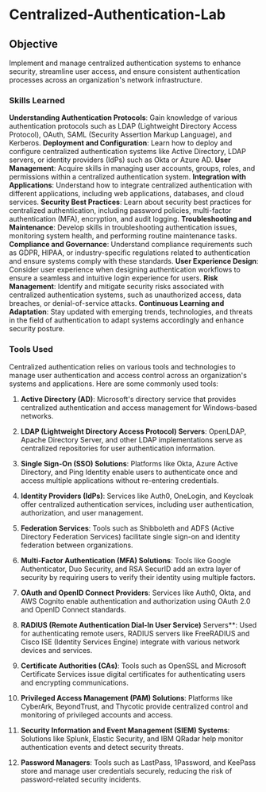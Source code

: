 # Centralized-Authentication-Lab





## Objective

Implement and manage centralized authentication systems to enhance security, streamline user access, and ensure consistent authentication processes across an organization's network infrastructure.


### Skills Learned


 **Understanding Authentication Protocols**: Gain knowledge of various authentication protocols such as LDAP (Lightweight Directory Access Protocol), OAuth, SAML (Security Assertion Markup Language), and Kerberos.
 **Deployment and Configuration**: Learn how to deploy and configure centralized authentication systems like Active Directory, LDAP servers, or identity providers (IdPs) such as Okta or Azure AD.
 **User Management**: Acquire skills in managing user accounts, groups, roles, and permissions within a centralized authentication system.
 **Integration with Applications**: Understand how to integrate centralized authentication with different applications, including web applications, databases, and cloud services.
 **Security Best Practices**: Learn about security best practices for centralized authentication, including password policies, multi-factor authentication (MFA), encryption, and audit logging.
 **Troubleshooting and Maintenance**: Develop skills in troubleshooting authentication issues, monitoring system health, and performing routine maintenance tasks.
 **Compliance and Governance**: Understand compliance requirements such as GDPR, HIPAA, or industry-specific regulations related to authentication and ensure systems comply with these standards.
 **User Experience Design**: Consider user experience when designing authentication workflows to ensure a seamless and intuitive login experience for users.
 **Risk Management**: Identify and mitigate security risks associated with centralized authentication systems, such as unauthorized access, data breaches, or denial-of-service attacks.
 **Continuous Learning and Adaptation**: Stay updated with emerging trends, technologies, and threats in the field of authentication to adapt systems accordingly and enhance security posture.


### Tools Used

Centralized authentication relies on various tools and technologies to manage user authentication and access control across an organization's systems and applications. Here are some commonly used tools:

1. **Active Directory (AD)**: Microsoft's directory service that provides centralized authentication and access management for Windows-based networks.

2. **LDAP (Lightweight Directory Access Protocol) Servers**: OpenLDAP, Apache Directory Server, and other LDAP implementations serve as centralized repositories for user authentication information.

3. **Single Sign-On (SSO) Solutions**: Platforms like Okta, Azure Active Directory, and Ping Identity enable users to authenticate once and access multiple applications without re-entering credentials.

4. **Identity Providers (IdPs)**: Services like Auth0, OneLogin, and Keycloak offer centralized authentication services, including user authentication, authorization, and user management.

5. **Federation Services**: Tools such as Shibboleth and ADFS (Active Directory Federation Services) facilitate single sign-on and identity federation between organizations.

6. **Multi-Factor Authentication (MFA) Solutions**: Tools like Google Authenticator, Duo Security, and RSA SecurID add an extra layer of security by requiring users to verify their identity using multiple factors.

7. **OAuth and OpenID Connect Providers**: Services like Auth0, Okta, and AWS Cognito enable authentication and authorization using OAuth 2.0 and OpenID Connect standards.

8. **RADIUS (Remote Authentication Dial-In User Service)** Servers**: Used for authenticating remote users, RADIUS servers like FreeRADIUS and Cisco ISE (Identity Services Engine) integrate with various network devices and services.

9. **Certificate Authorities (CAs)**: Tools such as OpenSSL and Microsoft Certificate Services issue digital certificates for authenticating users and encrypting communications.

10. **Privileged Access Management (PAM) Solutions**: Platforms like CyberArk, BeyondTrust, and Thycotic provide centralized control and monitoring of privileged accounts and access.

11. **Security Information and Event Management (SIEM) Systems**: Solutions like Splunk, Elastic Security, and IBM QRadar help monitor authentication events and detect security threats.

12. **Password Managers**: Tools such as LastPass, 1Password, and KeePass store and manage user credentials securely, reducing the risk of password-related security incidents.


